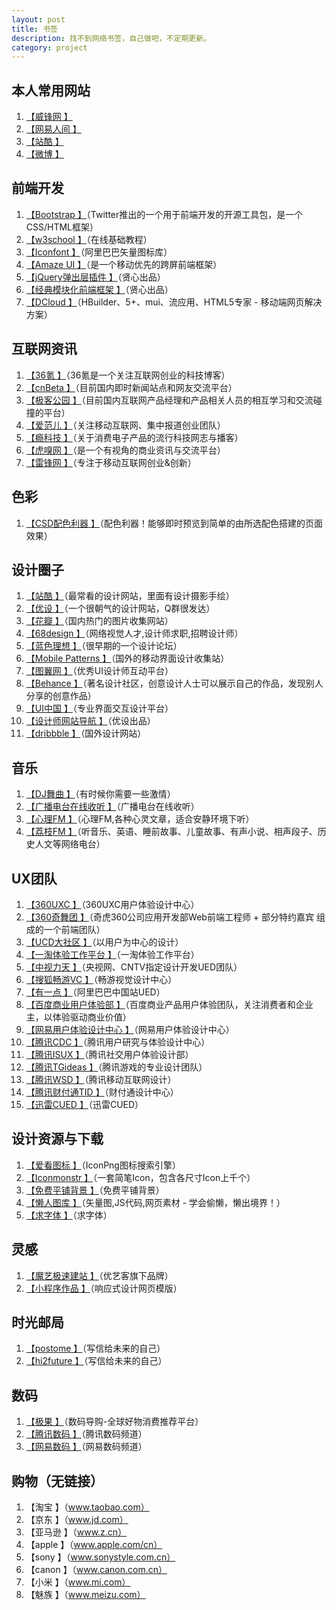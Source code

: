 ```yaml
---
layout: post
title: 书签
description: 找不到网络书签，自己做吧，不定期更新。
category: project
---
```

## 本人常用网站
1. [【威锋网  】](http://www.feng.com/)
2. [【网易人间  】](http://renjian.163.com/)
3. [【站酷  】](http://www.zcool.com.cn/)
4. [【微博  】](http://weibo.com/)

## 前端开发
1. [【Bootstrap  】](http://www.bootcss.com/)（Twitter推出的一个用于前端开发的开源工具包，是一个CSS/HTML框架）
2. [【w3school  】](http://www.w3school.com.cn/)（在线基础教程）
3. [【Iconfont  】](http://www.iconfont.cn/)（阿里巴巴矢量图标库）
4. [【Amaze UI  】](http://amazeui.org/)（是一个移动优先的跨屏前端框架）
5. [【jQuery弹出层插件  】](http://layer.layui.com/)（贤心出品）
6. [【经典模块化前端框架  】](http://www.layui.com/)（贤心出品）
7. [【DCloud  】](http://www.dcloud.io/index.html)（HBuilder、5+、mui、流应用、HTML5专家 - 移动端网页解决方案）

## 互联网资讯
1. [【36氪  】](http://rubyinstaller.org/downloads/)（36氪是一个关注互联网创业的科技博客）
2. [【cnBeta  】](http://ie.cnbeta.com/)（目前国内即时新闻站点和网友交流平台）
3. [【极客公园  】](http://www.geekpark.net/)（目前国内互联网产品经理和产品相关人员的相互学习和交流碰撞的平台）
4. [【爱范儿  】](http://www.ifanr.com/)（关注移动互联网、集中报道创业团队）
5. [【瘾科技  】](http://cn.engadget.com/)（关于消费电子产品的流行科技网志与播客）
6. [【虎嗅网  】](http://www.huxiu.com/)（是一个有视角的商业资讯与交流平台）
7. [【雷锋网  】](http://www.leiphone.com/)（专注于移动互联网创业&amp;创新）

## 色彩
1. [【CSD配色利器  】](http://colorschemedesigner.com/)（配色利器！能够即时预览到简单的由所选配色搭建的页面效果）

## 设计圈子
1. [【站酷  】](http://www.zcool.com.cn/)（最常看的设计网站，里面有设计摄影手绘）
2. [【优设  】](http://www.uisdc.com/)（一个很朝气的设计网站，Q群很发达）
3. [【花瓣  】](http://huaban.com/)（国内热门的图片收集网站）
4. [【68design  】](http://www.68design.net/)（网络视觉人才,设计师求职,招聘设计师）
5. [【蓝色理想  】](http://www.blueidea.com/)（很早期的一个设计论坛）
6. [【Mobile Patterns  】](http://www.mobile-patterns.com/)（国外的移动界面设计收集站）
7. [【图翼网  】](http://www.tuyiyi.com/)（优秀UI设计师互动平台）
8. [【Behance  】](https://www.behance.net/)（著名设计社区，创意设计人士可以展示自己的作品，发现别人分享的创意作品）
9. [【UI中国  】](http://www.ui.cn/)（专业界面交互设计平台）
10. [【设计师网站导航  】](http://hao.uisdc.com/)（优设出品）
11. [【dribbble  】](https://dribbble.com/)（国外设计网站）

## 音乐
1. [【DJ舞曲  】](http://www.djcc.com/)（有时候你需要一些激情）
2. [【广播电台在线收听  】](http://www.fifm.cn/)（广播电台在线收听）
3. [【心理FM  】](http://fm.xinli001.com/)（心理FM,各种心灵文章，适合安静环境下听）
4. [【荔枝FM  】](http://www.lizhi.fm/)（听音乐、英语、睡前故事、儿童故事、有声小说、相声段子、历史人文等网络电台）

## UX团队
1. [【360UXC  】](http://uxc.360.cn/)（360UXC用户体验设计中心）
2. [【360奇舞团  】](https://75team.com/)（奇虎360公司应用开发部Web前端工程师 + 部分特约嘉宾 组成的一个前端团队）
3. [【UCD大社区  】](http://ucdchina.com/)（以用户为中心的设计）
4. [【一淘体验工作平台  】](http://mux.alimama.com/)（一淘体验工作平台）
5. [【中视力天  】](http://uedteam.com/)（央视网、CNTV指定设计开发UED团队）
6. [【搜狐畅游VC  】](http://vc.changyou.com/)（畅游视觉设计中心）
7. [【有一点  】](http://www.aliued.cn/)（阿里巴巴中国站UED）
8. [【百度商业用户体验部  】](http://ued.baidu.com/)（百度商业产品用户体验团队，关注消费者和企业主，以体验驱动商业价值）
9. [【网易用户体验设计中心  】](http://uedc.163.com/)（网易用户体验设计中心）
10. [【腾讯CDC  】](http://cdc.tencent.com/)（腾讯用户研究与体验设计中心）
11. [【腾讯ISUX  】](https://isux.tencent.com/)（腾讯社交用户体验设计部）
12. [【腾讯TGideas  】](http://tgideas.qq.com/)（腾讯游戏的专业设计团队）
13. [【腾讯WSD  】](http://mxd.tencent.com/)（腾讯移动互联网设计）
14. [【腾讯财付通TID  】](http://tid.tenpay.com/)（财付通设计中心）
18. [【迅雷CUED  】](http://cued.xunlei.com/)（迅雷CUED）

## 设计资源与下载
1. [【爱看图标  】](http://www.iconpng.com/)（IconPng图标搜索引擎）
2. [【Iconmonstr  】](http://iconmonstr.com/)（一套简笔Icon，包含各尺寸Icon上千个）
3. [【免费平铺背景  】](https://www.toptal.com/designers/subtlepatterns/)（免费平铺背景）
4. [【懒人图库  】](http://www.lanrentuku.com/)（矢量图,JS代码,网页素材 - 学会偷懒，懒出境界！）
5. [【求字体  】](http://www.qiuziti.com/)（求字体）

## 灵感
1. [【魔艺极速建站  】](http://www.uemo.net/)（优艺客旗下品牌）
2. [【小程序作品  】](http://www.coolsite360.com/wxapp/portfolio/)（响应式设计网页模版）

## 时光邮局
1. [【postome  】](http://www.postome.com/)（写信给未来的自己）
2. [【hi2future  】](http://hi2future.com/)（写信给未来的自己）

## 数码
1. [【极果  】](http://www.jiguo.com/index/index.html)（数码导购-全球好物消费推荐平台）
2. [【腾讯数码  】](http://digi.tech.qq.com/)（腾讯数码频道）
3. [【网易数码  】](http://digi.163.com/)（网易数码频道）

## 购物（无链接）
1. 【淘宝  】（www.taobao.com）
2. 【京东  】（www.jd.com）
3. 【亚马逊  】（www.z.cn）
4. 【apple  】（www.apple.com/cn）
5. 【sony  】（www.sonystyle.com.cn）
6. 【canon  】（www.canon.com.cn）
7. 【小米  】（www.mi.com）
8. 【魅族  】（www.meizu.com）